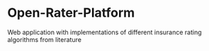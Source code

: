 # Open-Rater-Platform
Web application with implementations of different insurance rating algorithms from literature
